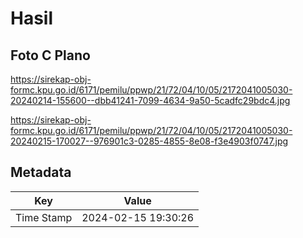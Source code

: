 # Hasil

## Foto C Plano

https://sirekap-obj-formc.kpu.go.id/6171/pemilu/ppwp/21/72/04/10/05/2172041005030-20240214-155600--dbb41241-7099-4634-9a50-5cadfc29bdc4.jpg

https://sirekap-obj-formc.kpu.go.id/6171/pemilu/ppwp/21/72/04/10/05/2172041005030-20240215-170027--976901c3-0285-4855-8e08-f3e4903f0747.jpg


## Metadata

| Key        | Value               |
| ---------- | ------------------- |
| Time Stamp | 2024-02-15 19:30:26 |



